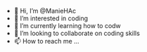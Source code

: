 - 👋 Hi, I’m @ManieHAc
- 👀 I’m interested in coding
- 🌱 I’m currently learning how to codw
- 💞️ I’m looking to collaborate on coding skills
- 📫 How to reach me ...

<!---
ManieHAc/ManieHAc is a ✨ special ✨ repository because its `README.md` (this file) appears on your GitHub profile.
You can click the Preview link to take a look at your changes.
--->

